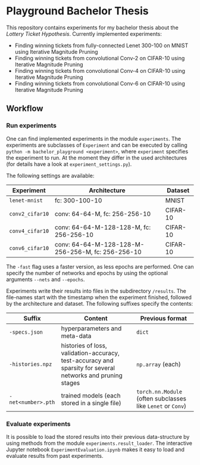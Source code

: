# Playground Bachelor Thesis
This repository contains experiments for my bachelor thesis about the _Lottery Ticket Hypothesis_.
Currently implemented experiments:
- Finding winning tickets from fully-connected Lenet 300-100 on MNIST using Iterative Magnitude Pruning
- Finding winning tickets from convolutional Conv-2 on CIFAR-10 using Iterative Magnitude Pruning
- Finding winning tickets from convolutional Conv-4 on CIFAR-10 using Iterative Magnitude Pruning
- Finding winning tickets from convolutional Conv-6 on CIFAR-10 using Iterative Magnitude Pruning

## Workflow
### Run experiments
One can find implemented experiments in the module `experiments`.
The experiments are subclasses of `Experiment` and can be executed by calling `python -m bachelor_playground <experiment>`, where `experiment` specifies the experiment to run.
At the moment they differ in the used architectures (for details have a look at `experiment_settings.py`).

The following settings are available:

Experiment | Architecture | Dataset
--- | --- | ---
`lenet-mnist` | fc: 300-100-10 | MNIST
`conv2_cifar10` | conv: 64-64-M, fc: 256-256-10 | CIFAR-10
`conv4_cifar10` | conv: 64-64-M-128-128-M, fc: 256-256-10 | CIFAR-10
`conv6_cifar10` | conv: 64-64-M-128-128-M-256-256-M, fc: 256-256-10 | CIFAR-10

The `-fast` flag uses a faster version, as less epochs are performed.
One can specify the number of networks and epochs by using the optional arguments `--nets` and `--epochs`.

Experiments write their results into files in the subdirectory `/results`.
The file-names start with the timestamp when the experiment finished, followed by the architecture and dataset.
The following suffixes specify the contents:

Suffix | Content | Previous format
--- | --- | ---
`-specs.json` | hyperparameters and meta-data | `dict`
`-histories.npz` | histories of loss, validation-accuracy, test-accuracy and sparsity for several networks and pruning stages | `np.array` (each)
`-net<number>.pth`| trained models (each stored in a single file) | `torch.nn.Module` (often subclasses like `Lenet` or `Conv`)

### Evaluate experiments
It is possible to load the stored results into their previous data-structure by using methods from the module `experiments.result_loader`.
The interactive Jupyter notebook `ExperimentEvaluation.ipynb` makes it easy to load and evaluate results from past experiments.
